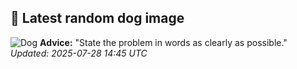 ## 🐶 Latest random dog image
![Dog](https://images.dog.ceo/breeds/mountain-bernese/n02107683_5946.jpg)
**Advice:** "State the problem in words as clearly as possible."
*Updated: 2025-07-28 14:45 UTC*

